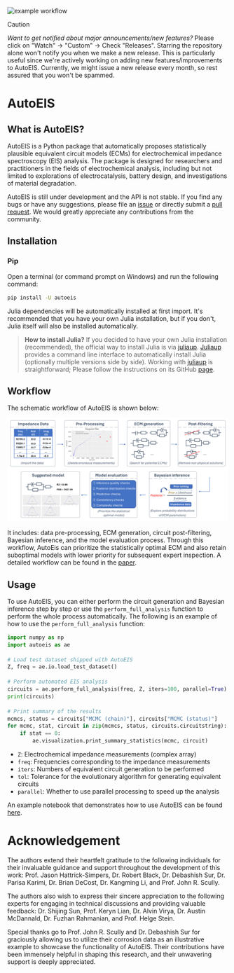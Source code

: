 ![example workflow](https://github.com/AUTODIAL/AutoEIS/actions/workflows/nightly.yml/badge.svg)

> [!CAUTION]
> _Want to get notified about major announcements/new features?_ Please click on "Watch" -> "Custom" -> Check "Releases". Starring the repository alone won't notify you when we make a new release. This is particularly useful since we're actively working on adding new features/improvements to AutoEIS. Currently, we might issue a new release every month, so rest assured that you won't be spammed.

# AutoEIS
## What is AutoEIS?
AutoEIS is a Python package that automatically proposes statistically plausible equivalent circuit models (ECMs) for electrochemical impedance spectroscopy (EIS) analysis. The package is designed for researchers and practitioners in the fields of electrochemical analysis, including but not limited to explorations of electrocatalysis, battery design, and investigations of material degradation.

AutoEIS is still under development and the API is not stable. If you find any bugs or have any suggestions, please file an [issue](https://github.com/AUTODIAL/AutoEIS/issues) or directly submit a [pull request](https://github.com/AUTODIAL/AutoEIS/pulls). We would greatly appreciate any contributions from the community.

## Installation

### Pip

Open a terminal (or command prompt on Windows) and run the following command:

```bash
pip install -U autoeis
```

Julia dependencies will be automatically installed at first import. It's recommended that you have your own Julia installation, but if you don't, Julia itself will also be installed automatically.

> **How to install Julia?** If you decided to have your own Julia installation (recommended), the official way to install Julia is via [juliaup](https://github.com/JuliaLang/juliaup). [Juliaup](https://github.com/JuliaLang/juliaup) provides a command line interface to automatically install Julia (optionally multiple versions side by side). Working with [juliaup](https://github.com/JuliaLang/juliaup) is straightforward; Please follow the instructions on its GitHub [page](https://github.com/JuliaLang/juliaup).

## Workflow
The schematic workflow of AutoEIS is shown below:

![AutoEIS workflow](https://raw.githubusercontent.com/AUTODIAL/AutoEIS/develop/assets/workflow.png)

It includes: data pre-processing, ECM generation, circuit post-filtering, Bayesian inference, and the model evaluation process. Through this workflow, AutoEis can prioritize the statistically optimal ECM and also retain suboptimal models with lower priority for subsequent expert inspection. A detailed workflow can be found in the [paper](https://iopscience.iop.org/article/10.1149/1945-7111/aceab2/meta).

## Usage
To use AutoEIS, you can either perform the circuit generation and Bayesian inference step by step or use the `perform_full_analysis` function to perform the whole process automatically. The following is an example of how to use the `perform_full_analysis` function:

```python
import numpy as np
import autoeis as ae

# Load test dataset shipped with AutoEIS
Z, freq = ae.io.load_test_dataset()

# Perform automated EIS analysis
circuits = ae.perform_full_analysis(freq, Z, iters=100, parallel=True)
print(circuits)

# Print summary of the results
mcmcs, status = circuits["MCMC (chain)"], circuits["MCMC (status)"]
for mcmc, stat, circuit in zip(mcmcs, status, circuits.circuitstring):
    if stat == 0:
        ae.visualization.print_summary_statistics(mcmc, circuit)
```

- `Z`: Electrochemical impedance measurements (complex array)
- `freq`: Frequencies corresponding to the impedance measurements
- `iters`: Numbers of equivalent circuit generation to be performed
- `tol`: Tolerance for the evolutionary algorithm for generating equivalent circuits
- `parallel`: Whether to use parallel processing to speed up the analysis
  
An example notebook that demonstrates how to use AutoEIS can be found [here](https://github.com/AUTODIAL/AutoEIS/blob/develop/examples/autoeis_demo.ipynb).

# Acknowledgement
The authors extend their heartfelt gratitude to the following individuals for their invaluable guidance and support throughout the development of this work: Prof. Jason Hattrick-Simpers, Dr. Robert Black, Dr. Debashish Sur, Dr. Parisa Karimi, Dr. Brian DeCost, Dr. Kangming Li, and Prof. John R. Scully.

The authors also wish to express their sincere appreciation to the following experts for engaging in technical discussions and providing valuable feedback: Dr. Shijing Sun, Prof. Keryn Lian, Dr. Alvin Virya, Dr. Austin McDannald, Dr. Fuzhan Rahmanian, and Prof. Helge Stein.

Special thanks go to Prof. John R. Scully and Dr. Debashish Sur for graciously allowing us to utilize their corrosion data as an illustrative example to showcase the functionality of AutoEIS. Their contributions have been immensely helpful in shaping this research, and their unwavering support is deeply appreciated.
